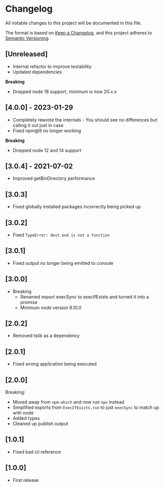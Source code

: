 # Changelog

All notable changes to this project will be documented in this file.

The format is based on [Keep a Changelog](https://keepachangelog.com/en/1.0.0/),
and this project adheres to [Semantic Versioning](https://semver.org/spec/v2.0.0.html).

## [Unreleased]

- Internal refactor to improve testability
- Updated dependencies

**Breaking**

- Dropped node 18 support, minimum is now 20.x.x

## [4.0.0] - 2023-01-29

- Completely rewrote the internals - You should see no differences but calling it out just in case
- Fixed npm@9 no longer working

**Breaking**

- Dropped node 12 and 14 support

## [3.0.4] - 2021-07-02

- Improved getBinDirectory performance

## [3.0.3]

- Fixed globally installed packages incorrectly being picked up

## [3.0.2]

- Fixed `TypeError: dest.end is not a function`

## [3.0.1]

- Fixed output no longer being emitted to console

## [3.0.0]

- Breaking
  - Renamed export execSync to execIfExists and turned it into a promise
  - Minimum node version 8.10.0

## [2.0.2]

- Removed tslib as a dependency

## [2.0.1]

- Fixed wrong application being executed

## [2.0.0]

Breaking:

- Moved away from `npm-which` and now run `npx` instead
- Simplified exports from `ExecIfExists.run` to just `execSync` to match up with node
- Added types
- Cleaned up publish output

## [1.0.1]

- Fixed bad cli reference

## [1.0.0]

- First release
